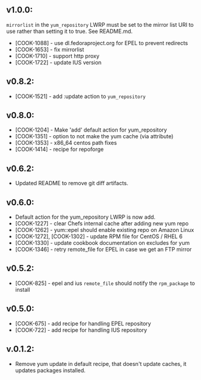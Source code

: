 ## v1.0.0:

`mirrorlist` in the `yum_repository` LWRP must be set to the mirror
list URI to use rather than setting it to true. See README.md.

* [COOK-1088] - use dl.fedoraproject.org for EPEL to prevent redirects
* [COOK-1653] - fix mirrorlist
* [COOK-1710] - support http proxy
* [COOK-1722] - update IUS version

## v0.8.2:

* [COOK-1521] - add :update action to `yum_repository`

## v0.8.0:

* [COOK-1204] - Make 'add' default action for yum_repository
* [COOK-1351] - option to not make the yum cache (via attribute)
* [COOK-1353] - x86_64 centos path fixes
* [COOK-1414] - recipe for repoforge


## v0.6.2:

* Updated README to remove git diff artifacts.

## v0.6.0:

* Default action for the yum_repository LWRP is now add.
* [COOK-1227] - clear Chefs internal cache after adding new yum repo
* [COOK-1262] - yum::epel should enable existing repo on Amazon Linux
* [COOK-1272], [COOK-1302] - update RPM file for CentOS / RHEL 6
* [COOK-1330] - update cookbook documentation on excludes for yum
* [COOK-1346] - retry remote_file for EPEL in case we get an FTP mirror


## v0.5.2:

* [COOK-825] - epel and ius `remote_file` should notify the `rpm_package` to install

## v0.5.0:

* [COOK-675] - add recipe for handling EPEL repository
* [COOK-722] - add recipe for handling IUS repository

## v.0.1.2:

* Remove yum update in default recipe, that doesn't update caches, it updates packages installed.
